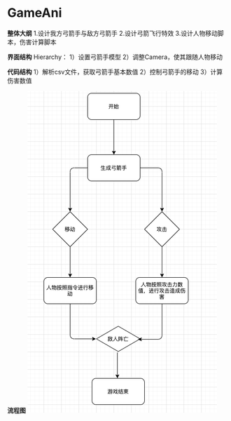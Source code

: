 # GameAni

**整体大纲**
1.设计我方弓箭手与敌方弓箭手
2.设计弓箭飞行特效
3.设计人物移动脚本，伤害计算脚本

**界面结构**
 Hierarchy：
    1）设置弓箭手模型
    2）调整Camera，使其跟随人物移动
    
**代码结构**
   1）解析csv文件，获取弓箭手基本数值
   2）控制弓箭手的移动
   3）计算伤害数值
   
**流程图**
![image](https://github.com/89trillion-songzhiheng/GameAni/blob/master/picture/GameAni.png)
